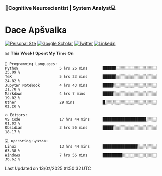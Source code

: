 ### 🧠Cognitive Neuroscientist | System Analyst💻
# Dace Apšvalka

[![Personal Site](https://img.shields.io/badge/website-teal?style=for-the-badge&logo=About.me&logoColor=white)](https://dcdace.net/)
[![Google Scholar](https://img.shields.io/badge/Scholar-yellow?style=for-the-badge&logo=googlescholar&logoColor=ffffff)](https://scholar.google.com/citations?hl=en&user=W8q0HBkAAAAJ&view_op=list_works&sortby=pubdate)
[![Twitter](https://img.shields.io/badge/Twitter-1DA1F2?logo=twitter&logoColor=white&style=for-the-badge)](https://twitter.com/dcdace)
[![Linkedin](https://img.shields.io/badge/linkedin-0077B5?logo=linkedin&logoColor=white&style=for-the-badge)](https://www.linkedin.com/in/dace-apsvalka/)

<!--
[![Dace's wakatime stats](https://github-readme-stats.vercel.app/api/wakatime?username=dcdace&theme=react&layout=compact&custom_title=Coding+past+7+days&v=2)](https://github.com/dcdace/dcdace)


[![github](https://img.shields.io/github/followers/dcdace?logo=github&style=plastic)](https://github.com/dcdace?tab=followers "GitHub followers")
[![wakatime](https://wakatime.com/badge/user/6e7556d3-b1db-4eef-a7e8-9bad735fc27e.svg?style=plastic?v=2)](https://wakatime.com/@6e7556d3-b1db-4eef-a7e8-9bad735fc27e "Total time coded since Feb 28 2022")

[![twitter](https://img.shields.io/twitter/follow/dcdace?label=followers&logo=twitter&color=%23007ec6&style=plastic)](https://twitter.com/dcdace "Twitter followers")

[![Dace's languages](https://github-readme-stats-one-nu-13.vercel.app/api/top-langs/?username=dcdace&langs_count=10&theme=nord&layout=compact)](https://github.com/anuraghazra/github-readme-stats) 
[![Dace's GitHub stats](https://github-readme-stats-one-nu-13.vercel.app/api?username=dcdace&theme=dracula&hide=prs,issues&count_private=true&show_icons=true&hide_rank=true&include_all_commits=true&hide_title=false&custom_title=GitHub+Stats)](https://github.com/anuraghazra/github-readme-stats)
-->

<!--START_SECTION:waka-->
📊 **This Week I Spent My Time On** 

```text
💬 Programming Languages: 
Python                   5 hrs 26 mins       ██████░░░░░░░░░░░░░░░░░░░   25.09 % 
TeX                      5 hrs 23 mins       ██████░░░░░░░░░░░░░░░░░░░   24.82 % 
Jupyter Notebook         4 hrs 43 mins       █████░░░░░░░░░░░░░░░░░░░░   21.78 % 
Markdown                 4 hrs 7 mins        █████░░░░░░░░░░░░░░░░░░░░   19.02 % 
Other                    29 mins             █░░░░░░░░░░░░░░░░░░░░░░░░   02.26 % 

🔥 Editors: 
VS Code                  17 hrs 44 mins      ████████████████████░░░░░   81.83 % 
Obsidian                 3 hrs 56 mins       █████░░░░░░░░░░░░░░░░░░░░   18.17 % 

💻 Operating System: 
Linux                    13 hrs 44 mins      ████████████████░░░░░░░░░   63.38 % 
Windows                  7 hrs 56 mins       █████████░░░░░░░░░░░░░░░░   36.62 % 
```


 Last Updated on 13/02/2025 01:50:32 UTC
<!--END_SECTION:waka-->

